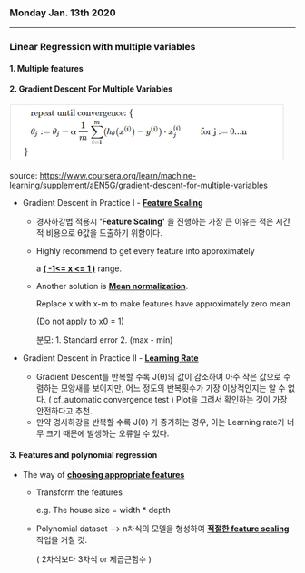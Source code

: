 ### Monday Jan. 13th 2020

---





### Linear Regression with multiple variables



#### 1. Multiple features

#### 2. Gradient Descent For Multiple Variables

![Gradient Descent formula](https://github.com/swoos91/TIL/blob/master/Coursera_Andrew/reference/Gradient_Descent_for_Multiple_Variables.png?raw=true)

source: https://www.coursera.org/learn/machine-learning/supplement/aEN5G/gradient-descent-for-multiple-variables

 

- Gradient Descent in Practice I - **<u>Feature Scaling</u>**

  - 경사하강법 적용시 **'Feature Scaling'** 을 진행하는 가장 큰 이유는 적은 시간적 비용으로 θ값을 도출하기 위함이다. 

  - Highly recommend to get every feature into approximately

    a **<u>( -1<= x <= 1 )</u>** range.

  - Another solution is **<u>Mean normalization</u>**.

    Replace x with x-m to make features have approximately zero mean

    (Do not apply to x0 = 1)

    분모: 1. Standard error   2. (max - min) 

- Gradient Descent in Practice II - **<u>Learning Rate</u>**

  - Gradient Descent를 반복할 수록 J(θ)의 값이 감소하여 아주 작은 값으로 수렴하는 모양새를 보이지만, 어느 정도의 반복횟수가 가장 이상적인지는 알 수 없다. ( cf_automatic convergence test ) Plot을 그려서 확인하는 것이 가장 안전하다고 추천.
  - 만약 경사하강을 반복할 수록 J(θ) 가 증가하는 경우, 이는 Learning rate가 너무 크기 때문에 발생하는 오류일 수 있다.

#### 3. Features and polynomial regression

- The way of **<u>choosing appropriate features</u>**

  - Transform the features 

    e.g.  The house size = width * depth

  - Polynomial dataset --> n차식의 모델을 형성하여 **<u>적절한 feature scaling</u>** 작업을 거칠 것.

    ( 2차식보다 3차식 or 제곱근함수 )



